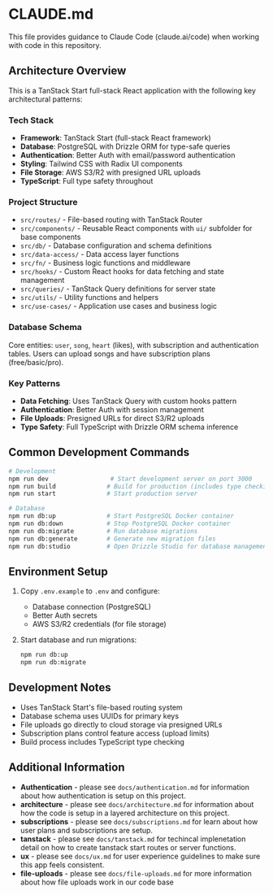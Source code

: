 # CLAUDE.md

This file provides guidance to Claude Code (claude.ai/code) when working with code in this repository.

## Architecture Overview

This is a TanStack Start full-stack React application with the following key architectural patterns:

### Tech Stack

- **Framework**: TanStack Start (full-stack React framework)
- **Database**: PostgreSQL with Drizzle ORM for type-safe queries
- **Authentication**: Better Auth with email/password authentication
- **Styling**: Tailwind CSS with Radix UI components
- **File Storage**: AWS S3/R2 with presigned URL uploads
- **TypeScript**: Full type safety throughout

### Project Structure

- `src/routes/` - File-based routing with TanStack Router
- `src/components/` - Reusable React components with `ui/` subfolder for base components
- `src/db/` - Database configuration and schema definitions
- `src/data-access/` - Data access layer functions
- `src/fn/` - Business logic functions and middleware
- `src/hooks/` - Custom React hooks for data fetching and state management
- `src/queries/` - TanStack Query definitions for server state
- `src/utils/` - Utility functions and helpers
- `src/use-cases/` - Application use cases and business logic

### Database Schema

Core entities: `user`, `song`, `heart` (likes), with subscription and authentication tables. Users can upload songs and have subscription plans (free/basic/pro).

### Key Patterns

- **Data Fetching**: Uses TanStack Query with custom hooks pattern
- **Authentication**: Better Auth with session management
- **File Uploads**: Presigned URLs for direct S3/R2 uploads
- **Type Safety**: Full TypeScript with Drizzle ORM schema inference

## Common Development Commands

```bash
# Development
npm run dev                 # Start development server on port 3000
npm run build              # Build for production (includes type checking)
npm run start              # Start production server

# Database
npm run db:up              # Start PostgreSQL Docker container
npm run db:down            # Stop PostgreSQL Docker container
npm run db:migrate         # Run database migrations
npm run db:generate        # Generate new migration files
npm run db:studio          # Open Drizzle Studio for database management
```

## Environment Setup

1. Copy `.env.example` to `.env` and configure:
   - Database connection (PostgreSQL)
   - Better Auth secrets
   - AWS S3/R2 credentials (for file storage)

2. Start database and run migrations:
   ```bash
   npm run db:up
   npm run db:migrate
   ```

## Development Notes

- Uses TanStack Start's file-based routing system
- Database schema uses UUIDs for primary keys
- File uploads go directly to cloud storage via presigned URLs
- Subscription plans control feature access (upload limits)
- Build process includes TypeScript type checking

## Additional Information

- **Authentication** - please see `docs/authentication.md` for information about how authentication is setup on this project.
- **architecture** - please see `docs/architecture.md` for information about how the code is setup in a layered architecture on this project.
- **subscriptions** - please see `docs/subscriptions.md` for learn about how user plans and subscriptions are setup.
- **tanstack** - please see `docs/tanstack.md` for techincal implenetation detail on how to create tanstack start routes or server functions.
- **ux** - please see `docs/ux.md` for user experience guidelines to make sure this app feels consistent.
- **file-uploads** - please see `docs/file-uploads.md` for more information about how file uploads work in our code base
